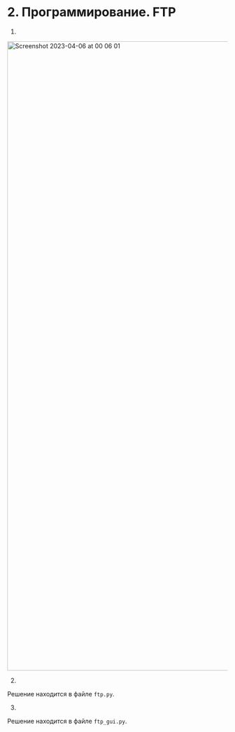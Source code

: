 # 2. Программирование. FTP

1.

<img width="1440" alt="Screenshot 2023-04-06 at 00 06 01" src="https://user-images.githubusercontent.com/41862239/230449666-7dfb5280-c1b5-435e-b6ba-6d718f19b1ef.png">

2.

Решение находится в файле `ftp.py`.

3.

Решение находится в файле `ftp_gui.py`.
